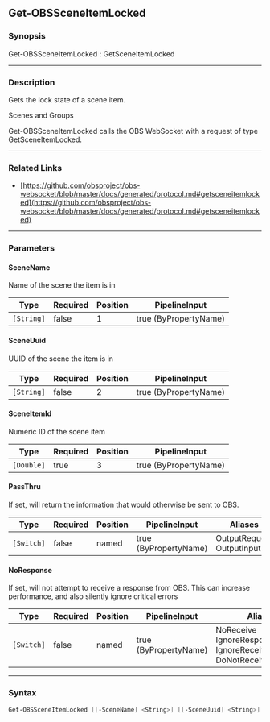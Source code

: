 Get-OBSSceneItemLocked
----------------------

### Synopsis
Get-OBSSceneItemLocked : GetSceneItemLocked

---

### Description

Gets the lock state of a scene item.

Scenes and Groups

Get-OBSSceneItemLocked calls the OBS WebSocket with a request of type GetSceneItemLocked.

---

### Related Links
* [https://github.com/obsproject/obs-websocket/blob/master/docs/generated/protocol.md#getsceneitemlocked](https://github.com/obsproject/obs-websocket/blob/master/docs/generated/protocol.md#getsceneitemlocked)

---

### Parameters
#### **SceneName**
Name of the scene the item is in

|Type      |Required|Position|PipelineInput        |
|----------|--------|--------|---------------------|
|`[String]`|false   |1       |true (ByPropertyName)|

#### **SceneUuid**
UUID of the scene the item is in

|Type      |Required|Position|PipelineInput        |
|----------|--------|--------|---------------------|
|`[String]`|false   |2       |true (ByPropertyName)|

#### **SceneItemId**
Numeric ID of the scene item

|Type      |Required|Position|PipelineInput        |
|----------|--------|--------|---------------------|
|`[Double]`|true    |3       |true (ByPropertyName)|

#### **PassThru**
If set, will return the information that would otherwise be sent to OBS.

|Type      |Required|Position|PipelineInput        |Aliases                      |
|----------|--------|--------|---------------------|-----------------------------|
|`[Switch]`|false   |named   |true (ByPropertyName)|OutputRequest<br/>OutputInput|

#### **NoResponse**
If set, will not attempt to receive a response from OBS.
This can increase performance, and also silently ignore critical errors

|Type      |Required|Position|PipelineInput        |Aliases                                                                |
|----------|--------|--------|---------------------|-----------------------------------------------------------------------|
|`[Switch]`|false   |named   |true (ByPropertyName)|NoReceive<br/>IgnoreResponse<br/>IgnoreReceive<br/>DoNotReceiveResponse|

---

### Syntax
```PowerShell
Get-OBSSceneItemLocked [[-SceneName] <String>] [[-SceneUuid] <String>] [-SceneItemId] <Double> [-PassThru] [-NoResponse] [<CommonParameters>]
```
